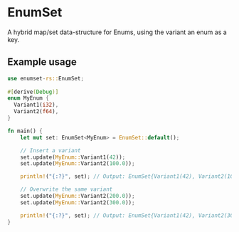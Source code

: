 # EnumSet

A hybrid map/set data-structure for Enums, using the variant an enum as a key.  

## Example usage

```rust
use enumset-rs::EnumSet;
  
#[derive(Debug)]
enum MyEnum {
  Variant1(i32),
  Variant2(f64),
}

fn main() {
    let mut set: EnumSet<MyEnum> = EnumSet::default();

    // Insert a variant
    set.update(MyEnum::Variant1(42));
    set.update(MyEnum::Variant2(100.0));

    println!("{:?}", set); // Output: EnumSet{Variant1(42), Variant2(100.0)}

    // Overwrite the same variant  
    set.update(MyEnum::Variant2(200.0));
    set.update(MyEnum::Variant2(300.0));

    println!("{:?}", set); // Output: EnumSet{Variant1(42), Variant2(300.0)}
}
```
